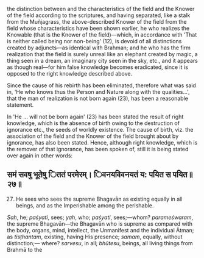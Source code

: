 the distinction between and the characteristics of the field and the Knower of the field according to the scriptures, and having separated, like a stalk from the Muñjagrass, the above-described Knower of the field from the field whose characteristics have been shown earlier, he who realizes the Knowable (that is the Knower of the field)—which, in accordance with 'That is neither called being nor non-being' (12), is devoid of all distinctions created by adjuncts—as identical with Brahman; and he who has the firm realization that the field is surely unreal like an elephant created by magic, a thing seen in a dream, an imaginary city seen in the sky, etc., and it appears as though real—for him false knowledge becomes eradicated, since it is opposed to the right knowledge described above.

Since the cause of his rebirth has been eliminated, therefore what was said in, 'He who knows thus the Person and Nature along with the qualities…', that the man of realization is not born again (23), has been a reasonable statement.

In 'He … will not be born again' (23) has been stated the result of right knowledge, which is the absence of birth owing to the destruction of ignorance etc., the seeds of worldly existence. The cause of birth, viz. the association of the field and the Knower of the field brought about by ignorance, has also been stated. Hence, although right knowledge, which is the remover of that ignorance, has been spoken of, still it is being stated over again in other words:

## समं सवषु भूतेषु िततं परमेरम्। िवनयविवनयतं य: पयित स पयित॥२७॥

27. He sees who sees the supreme Bhagavān as existing equally in all beings, and as the Imperishable among the perishable.

*Sah*, he; *paśyati*, sees; *yah*, who; *paśyati*, sees;—whom? *parameśwaram*, the supreme Bhagavān—the Bhagavān who is supreme as compared with the body, organs, mind, intellect, the Unmanifest and the individual Ātman; as *tisṭhantam*, existing, having His presence; *samam*, equally, without distinction;— where? *sarvesu*, in all; *bhūtesu*, beings, all living things from Brahmā to the